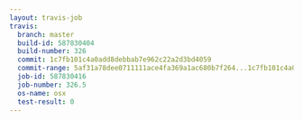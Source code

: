 ```yaml
---
layout: travis-job
travis:
  branch: master
  build-id: 587830404
  build-number: 326
  commit: 1c7fb101c4a0add8debbab7e962c22a2d3bd4059
  commit-range: 5af31a78dee0711111ace4fa369a1ac680b7f264...1c7fb101c4a0add8debbab7e962c22a2d3bd4059
  job-id: 587830416
  job-number: 326.5
  os-name: osx
  test-result: 0
---
```

